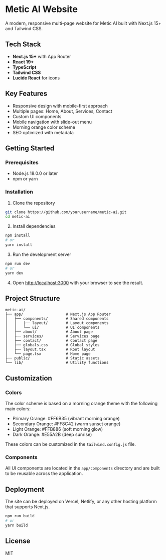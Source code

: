 # Metic AI Website

A modern, responsive multi-page website for Metic AI built with Next.js 15+ and Tailwind CSS.

## Tech Stack

- **Next.js 15+** with App Router
- **React 19+**
- **TypeScript**
- **Tailwind CSS**
- **Lucide React** for icons

## Key Features

- Responsive design with mobile-first approach
- Multiple pages: Home, About, Services, Contact
- Custom UI components
- Mobile navigation with slide-out menu
- Morning orange color scheme
- SEO optimized with metadata

## Getting Started

### Prerequisites

- Node.js 18.0.0 or later
- npm or yarn

### Installation

1. Clone the repository
```bash
git clone https://github.com/yourusername/metic-ai.git
cd metic-ai
```

2. Install dependencies
```bash
npm install
# or
yarn install
```

3. Run the development server
```bash
npm run dev
# or
yarn dev
```

4. Open [http://localhost:3000](http://localhost:3000) with your browser to see the result.

## Project Structure

```
metic-ai/
├── app/                   # Next.js App Router
│   ├── components/        # Shared components
│   │   ├── layout/        # Layout components
│   │   └── ui/            # UI components
│   ├── about/             # About page
│   ├── services/          # Services page
│   ├── contact/           # Contact page
│   ├── globals.css        # Global styles
│   ├── layout.tsx         # Root layout
│   └── page.tsx           # Home page
├── public/                # Static assets
└── lib/                   # Utility functions
```

## Customization

### Colors

The color scheme is based on a morning orange theme with the following main colors:

- Primary Orange: #FF6B35 (vibrant morning orange)
- Secondary Orange: #FF8C42 (warm sunset orange)
- Light Orange: #FFB886 (soft morning glow)
- Dark Orange: #E55A2B (deep sunrise)

These colors can be customized in the `tailwind.config.js` file.

### Components

All UI components are located in the `app/components` directory and are built to be reusable across the application.

## Deployment

The site can be deployed on Vercel, Netlify, or any other hosting platform that supports Next.js.

```bash
npm run build
# or
yarn build
```

## License

MIT
